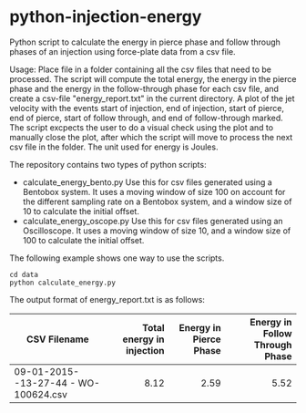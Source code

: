 # python-injection-energy
Python script to calculate the energy in pierce phase and follow through phases of an injection using force-plate data from a csv file.

Usage:
Place file in a folder containing all the csv files that need to be processed. The script will compute the total energy, the energy in the pierce phase and the energy in the follow-through phase for each csv file, and create a csv-file "energy_report.txt" in the current directory. A plot of the jet velocity with the events start of injection, end of injection, start of pierce, end of pierce, start of follow through, and end of follow-through marked. The script excpects the user to do a visual check using the plot and to manually close the plot, after which the script will move to process the next csv file in the folder. The unit used for energy is Joules.

The repository contains two types of python scripts:
- calculate_energy_bento.py
Use this for csv files generated using a Bentobox system. It uses a moving window of size 100 on account for the different sampling rate on a Bentobox system, and a window size of 10 to calculate the initial offset.
- calculate_energy_oscope.py
Use this for csv files generated using an Oscilloscope. It uses a moving window of size 10, and a window size of 100 to calculate the initial offset.

The following example shows one way to use the scripts. 

```
cd data
python calculate_energy.py
```

The output format of energy_report.txt is as follows:

|CSV Filename | Total energy in injection | Energy in Pierce Phase | Energy in Follow Through Phase |
|-------------|--------------------------:|-----------------------:|-------------------------------:|
|09-01-2015--13-27-44 - WO-100624.csv |	8.12|	2.59|	5.52|

